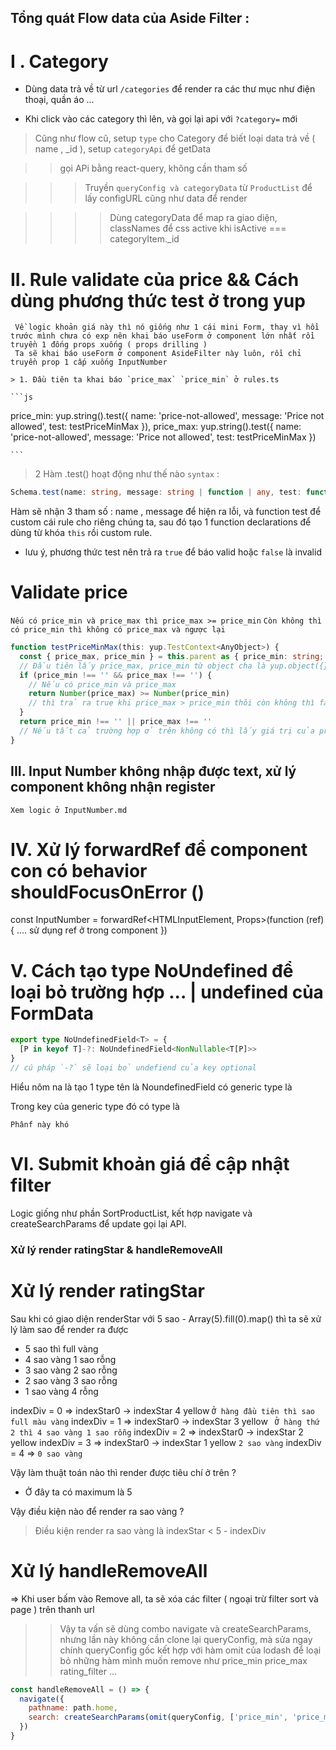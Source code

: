 ## Tổng quát Flow data của Aside Filter :

# I . Category

- Dùng data trả về từ url `/categories` để render ra các thư mục như điện thoại, quần áo ...

- Khi click vào các category thì <active> lên, và gọi lại api với `?category=` mới

> Cũng như flow cũ, setup `type` cho Category để biết loại data trả về ( name , \_id ), setup `categoryApi` để getData

> > gọi APi bằng react-query, không cần tham số

> > > Truyền `queryConfig và categoryData` từ `ProductList` để lấy configURL cũng như data để render

> > > > Dùng categoryData để map ra giao diện, classNames để css active khi isActive === categoryItem.\_id

# II. Rule validate của price && Cách dùng phương thức test ở trong yup

     Về logic khoản giá này thì nó giống như 1 cái mini Form, thay vì hồi trước mình chưa có exp nên khai báo useForm ở component lớn nhất rồi truyền 1 đống props xuống ( props drilling )
     Ta sẽ khai báo useForm ở component AsideFilter này luôn, rồi chỉ truyền prop 1 cấp xuống InputNumber

    > 1. Đầu tiên ta khai báo `price_max` `price_min` ở rules.ts

    ```js

price_min: yup.string().test({
name: 'price-not-allowed',
message: 'Price not allowed',
test: testPriceMinMax
}),
price_max: yup.string().test({
name: 'price-not-allowed',
message: 'Price not allowed',
test: testPriceMinMax
})

    ```

> 2 Hàm .test() hoạt động như thế nào
> `syntax` :

```ts
Schema.test(name: string, message: string | function | any, test: function): Schema
```

Hàm sẽ nhận 3 tham số : name , message để hiện ra lỗi, và function test để custom cái rule cho riêng chúng ta, sau đó tạo 1 function declarations để dùng từ khóa `this` rồi custom rule.

- lưu ý, phương thức test nên trả ra `true` để báo valid hoặc `false` là invalid

# Validate price

`Nếu có price_min và price_max thì price_max >= price_min`
`Còn không thì có price_min thì không có price_max và ngược lại`

```ts
function testPriceMinMax(this: yup.TestContext<AnyObject>) {
  const { price_max, price_min } = this.parent as { price_min: string; price_max: string }
  // Đầu tiên lấy price_max, price_min từ object cha là yup.object({})
  if (price_min !== '' && price_max !== '') {
    // Nếu có price_min và price_max
    return Number(price_max) >= Number(price_min)
    // thì trả ra true khi price_max > price_min thôi còn không thì false
  }
  return price_min !== '' || price_max !== ''
  // Nếu tất cả trường hợp ở trên không có thì lấy giá trị của price_min hoặc price_max, còn lại không hợp lệ
}
```

## III. Input Number không nhập được text, xử lý component không nhận register

`Xem logic ở InputNumber.md`

# IV. Xử lý forwardRef để component con có behavior shouldFocusOnError ()

const InputNumber = forwardRef<HTMLInputElement, Props>(function (ref) {
....
sử dụng ref ở trong component
})

# V. Cách tạo type NoUndefined để loại bỏ trường hợp ... | undefined của FormData

```ts
export type NoUndefinedField<T> = {
  [P in keyof T]-?: NoUndefinedField<NonNullable<T[P]>>
}
// cú pháp `-?` sẽ loại bỏ undefiend của key optional
```

Hiểu nôm na là tạo 1 type tên là NoundefinedField có generic type là <T>

Trong key của generic type đó có type là <NonNullable>

`Phânf này khó `

# VI. Submit khoản giá để cập nhật filter

Logic giống như phần SortProductList, kết hợp navigate và createSearchParams để update gọi lại API.

### Xử lý render ratingStar & handleRemoveAll

# Xử lý render ratingStar

Sau khi có giao diện renderStar với 5 sao - Array(5).fill(0).map() thì ta sẽ xử lý làm sao để render ra được

- 5 sao thì full vàng
- 4 sao vàng 1 sao rỗng
- 3 sao vàng 2 sao rỗng
- 2 sao vàng 3 sao rỗng
- 1 sao vàng 4 rỗng

indexDiv = 0 => indexStar0 -> indexStar 4 yellow `Ở hàng đầu tiên thì sao full màu vàng`
indexDiv = 1 => indexStar0 -> indexStar 3 yellow ` Ở hàng thứ 2 thì 4 sao vàng 1 sao rỗng`
indexDiv = 2 => indexStar0 -> indexStar 2 yellow
indexDiv = 3 => indexStar0 -> indexStar 1 yellow `2 sao vàng`
indexDiv = 4 => `0 sao vàng`

Vậy làm thuật toán nào thì render được tiêu chí ở trên ?

- Ở đây ta có maximum là 5

Vậy điều kiện nào để render ra sao vàng ?

> Điều kiện render ra sao vàng là indexStar < 5 - indexDiv

# Xử lý handleRemoveAll

=> Khi user bấm vào Remove all, ta sẽ xóa các filter ( ngoại trừ filter sort và page ) trên thanh url

> > Vậy ta vấn sẽ dùng combo navigate và createSearchParams, nhưng lần này không cần clone lại queryConfig, mà sửa ngay chính queryConfig gốc kết hợp với hàm omit của lodash để loại bỏ những hàm mình muốn remove như price_min price_max rating_filter ...

```js
const handleRemoveAll = () => {
  navigate({
    pathname: path.home,
    search: createSearchParams(omit(queryConfig, ['price_min', 'price_max', 'rating_filter', 'category'])).toString()
  })
}
```
